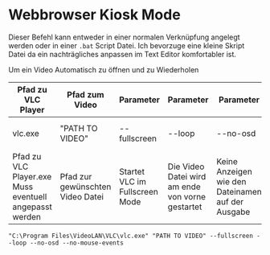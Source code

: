 # Webbrowser Kiosk Mode

Dieser Befehl kann entweder in einer normalen Verknüpfung angelegt werden oder in einer `.bat` Script Datei.
Ich bevorzuge eine kleine Skript Datei da ein nachträgliches anpassen im Text Editor komfortabler ist.

Um ein Video Automatisch zu öffnen und zu Wiederholen


| Pfad zu VLC Player                                          | Pfad zum Video                    | Parameter                      | Parameter                                        | Parameter                                         | Parameter                    |
| ------------------------------------------------------------- | ----------------------------------- | -------------------------------- | -------------------------------------------------- | --------------------------------------------------- | ------------------------------ |
| vlc.exe                                                     | "PATH TO VIDEO"                   | --fullscreen                   | --loop                                           | --no-osd                                          | --no-mouse-events            |
| Pfad zu VLC Player.exe<br />Muss eventuell angepasst werden | Pfad zur gewünschten Video Datei | Startet VLC im Fullscreen Mode | Die Video Datei wird am ende von vorne gestartet | Keine Anzeigen wie den Dateinamen auf der Ausgabe | Unterbindet Maus Interaktion |

`"C:\Program Files\VideoLAN\VLC\vlc.exe" "PATH TO VIDEO" --fullscreen --loop --no-osd --no-mouse-events`
